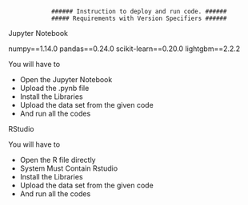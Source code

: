 				###### Instruction to deploy and run code. ######				
				##### Requirements with Version Specifiers ######

Jupyter Notebook

numpy==1.14.0
pandas==0.24.0
scikit-learn==0.20.0
lightgbm==2.2.2

You will have to 
- Open the Jupyter Notebook
- Upload the .pynb file
- Install the Libraries
- Upload the data set from the given code 
- And run all the codes 

RStudio

 You will have to 
- Open the R file directly
- System Must Contain Rstudio
- Install the Libraries
- Upload the data set from the given code 
- And run all the codes 
